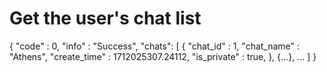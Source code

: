 # Get the user&apos;s chat list

<api-endpoint openapi-path="../cotalk.yaml" endpoint="/api/user/private/{user_id}/chats" method="GET">

<response type="200">
<sample>
{
    "code" : 0,
    "info" : "Success",
    "chats": [
        {
            "chat_id" : 1,
            "chat_name" : "Athens",
            "create_time" : 1712025307.24112,
            "is_private" : true,
        },
        {...},
        ...
    ]
}
</sample>
</response>

</api-endpoint>